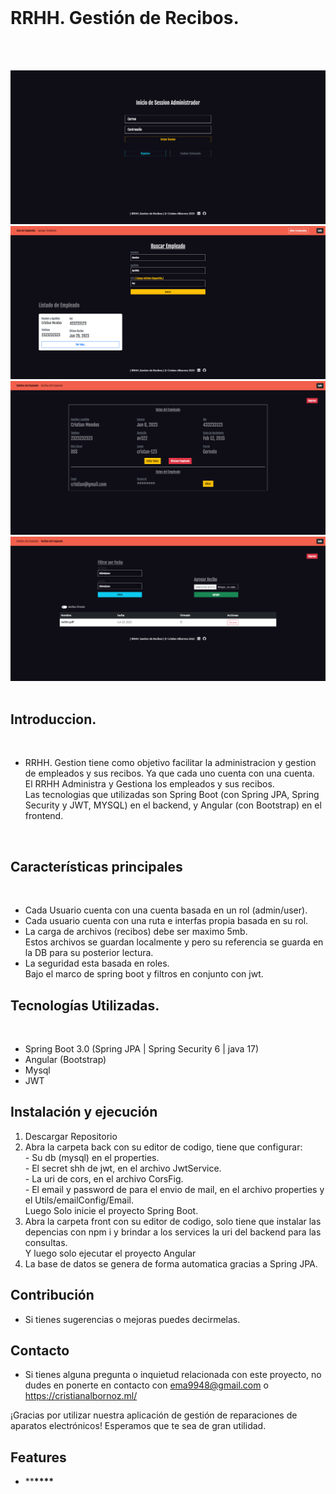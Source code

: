 <br>

# RRHH. Gestión de Recibos.

<br>
<br>

![](./reciboImg5.png)
<br>
![](./reciboImg2.png)<br>
![](./reciboImg3.png)<br>
![](./reciboImg4.png)<br>
<br>

## Introduccion.

<br>

- RRHH. Gestion tiene como objetivo facilitar la administracion y gestion de empleados y sus recibos.
  Ya que cada uno cuenta con una cuenta.
  <br>
  El RRHH Administra y Gestiona los empleados y sus recibos.<br>
  Las tecnologias que utilizadas son Spring Boot (con Spring JPA, Spring Security y JWT, MYSQL) en el backend, y Angular (con Bootstrap) en el frontend.

<br>

## Características principales

<br>

- Cada Usuario cuenta con una cuenta basada en un rol (admin/user).
  <br>
- Cada usuario cuenta con una ruta e interfas propia basada en su rol.
  <br>
- La carga de archivos (recibos) debe ser maximo 5mb.
  <br>
  Estos archivos se guardan localmente y pero su referencia se guarda en la DB para su posterior lectura.
  <br>
- La seguridad esta basada en roles.
  <br>
  Bajo el marco de spring boot y filtros en conjunto con jwt.
  <br>

## Tecnologías Utilizadas.

<br>

- Spring Boot 3.0 (Spring JPA | Spring Security 6 | java 17)
- Angular (Bootstrap)
- Mysql
- JWT

## Instalación y ejecución

1. Descargar Repositorio
2. Abra la carpeta back con su editor de codigo, tiene que configurar:
   <br>- Su db (mysql) en el properties.
   <br>- El secret shh de jwt, en el archivo JwtService.
   <br>- La uri de cors, en el archivo CorsFig.
   <br>- El email y password de para el envio de mail, en el archivo properties y el Utils/emailConfig/Email.
   <br>
   Luego Solo inicie el proyecto Spring Boot.
3. Abra la carpeta front con su editor de codigo, solo tiene que instalar las depencias con npm i y brindar a los services la uri del backend para las consultas. <br> Y luego solo ejecutar el proyecto Angular
4. La base de datos se genera de forma automatica gracias a Spring JPA.

## Contribución

- Si tienes sugerencias o mejoras puedes decirmelas.

## Contacto

- Si tienes alguna pregunta o inquietud relacionada con este proyecto, no dudes en ponerte en contacto con ema9948@gmail.com o https://cristianalbornoz.ml/

¡Gracias por utilizar nuestra aplicación de gestión de reparaciones de aparatos electrónicos! Esperamos que te sea de gran utilidad.

## Features

- \*\***\*\*\*\***
